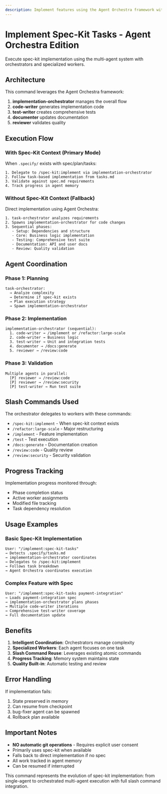 ```yaml
---
description: Implement features using the Agent Orchestra framework with intelligent task coordination
---
```


# Implement Spec-Kit Tasks - Agent Orchestra Edition

Execute spec-kit implementation using the multi-agent system with orchestrators and specialized workers.

## Architecture

This command leverages the Agent Orchestra framework:
1. **implementation-orchestrator** manages the overall flow
2. **code-writer** generates implementation code
3. **test-writer** creates comprehensive tests
4. **documenter** updates documentation
5. **reviewer** validates quality

## Execution Flow

### With Spec-Kit Context (Primary Mode)
When `.specify/` exists with spec/plan/tasks:
```
1. Delegate to /spec-kit:implement via implementation-orchestrator
2. Follow task-based implementation from tasks.md
3. Validate against spec.md requirements
4. Track progress in agent memory
```

### Without Spec-Kit Context (Fallback)
Direct implementation using Agent Orchestra:
```
1. task-orchestrator analyzes requirements
2. Spawns implementation-orchestrator for code changes
3. Sequential phases:
   - Setup: Dependencies and structure
   - Core: Business logic implementation
   - Testing: Comprehensive test suite
   - Documentation: API and user docs
   - Review: Quality validation
```

## Agent Coordination

### Phase 1: Planning
```
task-orchestrator:
  → Analyze complexity
  → Determine if spec-kit exists
  → Plan execution strategy
  → Spawn implementation-orchestrator
```

### Phase 2: Implementation
```
implementation-orchestrator (sequential):
  1. code-writer → /implement or /refactor:large-scale
  2. code-writer → Business logic
  3. test-writer → Unit and integration tests
  4. documenter → /docs:generate
  5. reviewer → /review:code
```

### Phase 3: Validation
```
Multiple agents in parallel:
  [P] reviewer → /review:code
  [P] reviewer → /review:security
  [P] test-writer → Run test suite
```

## Slash Commands Used

The orchestrator delegates to workers with these commands:
- `/spec-kit:implement` - When spec-kit context exists
- `/refactor:large-scale` - Major restructuring
- `/implement` - Feature implementation
- `/test` - Test execution
- `/docs:generate` - Documentation creation
- `/review:code` - Quality review
- `/review:security` - Security validation

## Progress Tracking

Implementation progress monitored through:
- Phase completion status
- Active worker assignments
- Modified file tracking
- Task dependency resolution

## Usage Examples

### Basic Spec-Kit Implementation
```
User: "/implement:spec-kit-tasks"
→ Detects .specify/tasks.md
→ implementation-orchestrator coordinates
→ Delegates to /spec-kit:implement
→ Follows task breakdown
→ Agent Orchestra coordinates execution
```

### Complex Feature with Spec
```
User: "/implement:spec-kit-tasks payment-integration"
→ Loads payment-integration spec
→ implementation-orchestrator plans phases
→ Multiple code-writer iterations
→ Comprehensive test-writer coverage
→ Full documentation update
```

## Benefits

1. **Intelligent Coordination**: Orchestrators manage complexity
2. **Specialized Workers**: Each agent focuses on one task
3. **Slash Command Reuse**: Leverages existing atomic commands
4. **Progress Tracking**: Memory system maintains state
5. **Quality Built-in**: Automatic testing and review

## Error Handling

If implementation fails:
1. State preserved in memory
2. Can resume from checkpoint
3. bug-fixer agent can be spawned
4. Rollback plan available

## Important Notes

- **NO automatic git operations** - Requires explicit user consent
- Primarily uses spec-kit when available
- Falls back to direct implementation if no spec
- All work tracked in agent memory
- Can be resumed if interrupted

This command represents the evolution of spec-kit implementation: from single-agent to orchestrated multi-agent execution with full slash command integration.